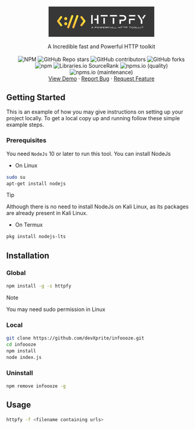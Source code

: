 <div id="top"></div>

<br />
<div align="center">
  <a href="https://github.com/github_username/repo_name">
    <img src="./_includes/httpFy_logo.png" alt="Logo" width="280">
  </a>

<!-- <h align="center">Httpfy</h> -->

  <p align="center">
    A Incredible fast and Powerful HTTP toolkit
    <br>
    <br>
    <img alt="NPM" src="https://img.shields.io/npm/l/infoooze">
    <img alt="GitHub Repo stars" src="https://img.shields.io/github/stars/devxprite/infoooze">
    <img alt="GitHub contributors" src="https://img.shields.io/github/contributors-anon/devxprite/infoooze">
    <img alt="GitHub forks" src="https://img.shields.io/github/forks/devxprite/infoooze">
    <br>
    <img alt="npm" src="https://img.shields.io/npm/dw/infoooze">
    <img alt="Libraries.io SourceRank" src="https://img.shields.io/librariesio/sourcerank/npm/infoooze">
    <img alt="npms.io (quality)" src="https://img.shields.io/npms-io/quality-score/infoooze">
    <img alt="npms.io (maintenance)" src="https://img.shields.io/npms-io/maintenance-score/infoooze">    
    <!--
    <a href="https://github.com/github_username/repo_name"><strong>Explore the docs »</strong></a> -->
    <br />
    <a href="https://github.com/github_username/repo_name">View Demo</a>
    ·
    <a href="https://github.com/github_username/repo_name/issues">Report Bug</a>
    ·
    <a href="https://github.com/github_username/repo_name/issues">Request Feature</a>
  </p>
</div>

<!-- GETTING STARTED -->

## Getting Started

This is an example of how you may give instructions on setting up your project locally.
To get a local copy up and running follow these simple example steps.

### Prerequisites

You need `NodeJs` 10 or later to run this tool. You can install NodeJs

-   On Linux

```bash
sudo su
apt-get install nodejs
```

> [!TIP]
> Although there is no need to install NodeJs on Kali Linux, as its packages are already present in Kali Linux.

-   On Termux

```bash
pkg install nodejs-lts
```

## Installation

### Global

```bash
npm install -g -s httpfy
```

> [!NOTE]
> You may need sudo permission in Linux

### Local

```bash
git clone https://github.com/devXprite/infoooze.git
cd infoooze
npm install
node index.js
```

### Uninstall

```bash
npm remove infoooze -g
```

## Usage

```bash
httpfy -f <filename containing urls>
```
